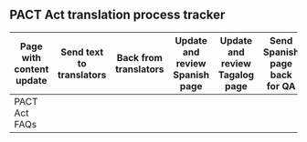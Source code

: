 ## PACT Act translation process tracker
| **Page with content update** | **Send text to translators** | **Back from translators** | **Update and review Spanish page** | **Update and review Tagalog page** | **Send Spanish page back for QA** | **Send Tagalog page back for QA** | **Incorporate QA changes to Spanish page** | **Incorporate QA changes to Tagalog page** | 
| --- | --- | --- | --- | --- | --- | --- | --- | --- |
| PACT Act FAQs | | | | | | | | |
